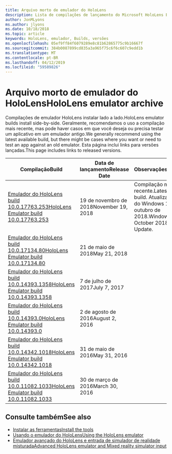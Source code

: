 ```yaml
---
title: Arquivo morto de emulador do HoloLens
description: Lista de compilações de lançamento do Microsoft HoloLens Emulator.
author: JonMLyons
ms.author: jlyons
ms.date: 10/18/2018
ms.topic: article
keywords: HoloLens, emulador, Builds, versões
ms.openlocfilehash: 05ef9ff84f6079289e8c81b62865775c9b16667f
ms.sourcegitcommit: 384b0087899cd835a3a965f75c6f6c607c9edd1b
ms.translationtype: MT
ms.contentlocale: pt-BR
ms.lasthandoff: 04/12/2019
ms.locfileid: "59589826"
---
```

# <a name="hololens-emulator-archive"></a><span data-ttu-id="83674-104">Arquivo morto de emulador do HoloLens</span><span class="sxs-lookup"><span data-stu-id="83674-104">HoloLens emulator archive</span></span>

<span data-ttu-id="83674-105">Compilações de emulador HoloLens instalar lado a lado.</span><span class="sxs-lookup"><span data-stu-id="83674-105">HoloLens emulator builds install side-by-side.</span></span> <span data-ttu-id="83674-106">Geralmente, recomendamos o uso a compilação mais recente, mas pode haver casos em que você deseja ou precisa testar um aplicativo em um emulador antigo.</span><span class="sxs-lookup"><span data-stu-id="83674-106">We generally recommend using the latest available build, but there might be cases where you want or need to test an app against an old emulator.</span></span> <span data-ttu-id="83674-107">Esta página inclui links para versões lançadas.</span><span class="sxs-lookup"><span data-stu-id="83674-107">This page includes links to released versions.</span></span>

|  <span data-ttu-id="83674-108">Compilação</span><span class="sxs-lookup"><span data-stu-id="83674-108">Build</span></span> |  <span data-ttu-id="83674-109">Data de lançamento</span><span class="sxs-lookup"><span data-stu-id="83674-109">Release Date</span></span> |  <span data-ttu-id="83674-110">Observações</span><span class="sxs-lookup"><span data-stu-id="83674-110">Notes</span></span> | 
|----------|----------|----------|
|  [<span data-ttu-id="83674-111">Emulador do HoloLens build 10.0.17763.253</span><span class="sxs-lookup"><span data-stu-id="83674-111">HoloLens Emulator build 10.0.17763.253</span></span>](https://go.microsoft.com/fwlink/?linkid=2065980) | <span data-ttu-id="83674-112">19 de novembro de 2018</span><span class="sxs-lookup"><span data-stu-id="83674-112">November 19, 2018</span></span> | <span data-ttu-id="83674-113">Compilação mais recente.</span><span class="sxs-lookup"><span data-stu-id="83674-113">Latest build.</span></span> <span data-ttu-id="83674-114">Atualização do Windows 10 de outubro de 2018.</span><span class="sxs-lookup"><span data-stu-id="83674-114">Windows 10 October 2018 Update.</span></span> |
|  [<span data-ttu-id="83674-115">Emulador do HoloLens build 10.0.17134.80</span><span class="sxs-lookup"><span data-stu-id="83674-115">HoloLens Emulator build 10.0.17134.80</span></span>](https://go.microsoft.com/fwlink/?linkid=874531) | <span data-ttu-id="83674-116">21 de maio de 2018</span><span class="sxs-lookup"><span data-stu-id="83674-116">May 21, 2018</span></span> | 
|  [<span data-ttu-id="83674-117">Emulador do HoloLens build 10.0.14393.1358</span><span class="sxs-lookup"><span data-stu-id="83674-117">HoloLens Emulator build 10.0.14393.1358</span></span>](https://go.microsoft.com/fwlink/?linkid=852626) |  <span data-ttu-id="83674-118">7 de julho de 2017</span><span class="sxs-lookup"><span data-stu-id="83674-118">July 7, 2017</span></span> |
|  [<span data-ttu-id="83674-119">Emulador do HoloLens build 10.0.14393.0</span><span class="sxs-lookup"><span data-stu-id="83674-119">HoloLens Emulator build 10.0.14393.0</span></span>](http://go.microsoft.com/fwlink/?LinkID=823018) |  <span data-ttu-id="83674-120">2 de agosto de 2016</span><span class="sxs-lookup"><span data-stu-id="83674-120">August 2, 2016</span></span> |
|  [<span data-ttu-id="83674-121">Emulador do HoloLens build 10.0.14342.1018</span><span class="sxs-lookup"><span data-stu-id="83674-121">HoloLens Emulator build 10.0.14342.1018</span></span>](http://go.microsoft.com/fwlink/?LinkID=823018) |  <span data-ttu-id="83674-122">31 de maio de 2016</span><span class="sxs-lookup"><span data-stu-id="83674-122">May 31, 2016</span></span> |
|  [<span data-ttu-id="83674-123">Emulador do HoloLens build 10.0.11082.1033</span><span class="sxs-lookup"><span data-stu-id="83674-123">HoloLens Emulator build 10.0.11082.1033</span></span>](http://go.microsoft.com/fwlink/?LinkID=724053) |  <span data-ttu-id="83674-124">30 de março de 2016</span><span class="sxs-lookup"><span data-stu-id="83674-124">March 30, 2016</span></span> |

## <a name="see-also"></a><span data-ttu-id="83674-125">Consulte também</span><span class="sxs-lookup"><span data-stu-id="83674-125">See also</span></span>
* [<span data-ttu-id="83674-126">Instalar as ferramentas</span><span class="sxs-lookup"><span data-stu-id="83674-126">Install the tools</span></span>](install-the-tools.md)
* [<span data-ttu-id="83674-127">Usando o emulador do HoloLens</span><span class="sxs-lookup"><span data-stu-id="83674-127">Using the HoloLens emulator</span></span>](using-the-hololens-emulator.md)
* [<span data-ttu-id="83674-128">Emulador avançado do HoloLens e entrada de simulador de realidade misturada</span><span class="sxs-lookup"><span data-stu-id="83674-128">Advanced HoloLens emulator and Mixed reality simulator input</span></span>](advanced-hololens-emulator-and-mixed-reality-simulator-input.md)
